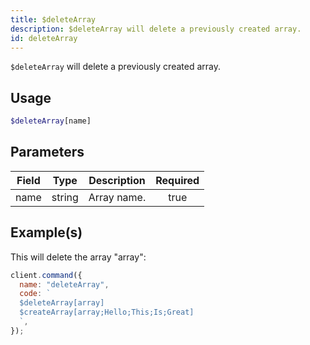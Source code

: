```yaml
---
title: $deleteArray
description: $deleteArray will delete a previously created array.
id: deleteArray
---
```


`$deleteArray` will delete a previously created array.

## Usage

```php
$deleteArray[name]
```

## Parameters

| Field | Type   | Description | Required |
| ----- | ------ | ----------- | :------: |
| name  | string | Array name. |   true   |

## Example(s)

This will delete the array "array":

```javascript
client.command({
  name: "deleteArray",
  code: `
  $deleteArray[array]
  $createArray[array;Hello;This;Is;Great]
  `,
});
```
